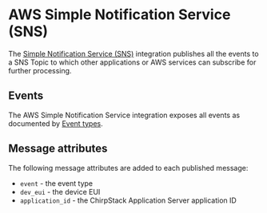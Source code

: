 # AWS Simple Notification Service (SNS)

The [Simple Notification Service (SNS)](https://aws.amazon.com/sns/) integration
publishes all the events to a SNS Topic to which other applications or AWS
services can subscribe for further processing.

## Events

The AWS Simple Notification Service integration exposes all events as
documented by [Event types](index.md#event-types).

## Message attributes

The following message attributes are added to each published message:

* `event` - the event type
* `dev_eui` - the device EUI
* `application_id` - the ChirpStack Application Server application ID

